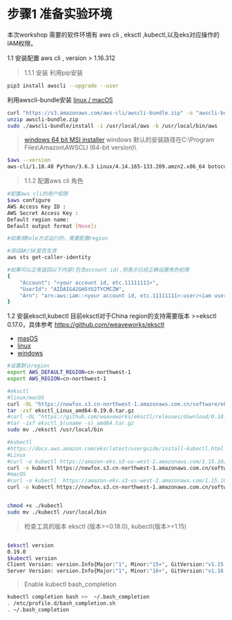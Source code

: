 # 步骤1 准备实验环境
本次workshop 需要的软件环境有 aws cli , eksctl ,kubectl,以及eks对应操作的IAM权限。

1.1 安装配置 aws cli , version > 1.16.312
 
 >1.1.1 安装
 利用pip安装
 ```bash
 pip3 install awscli --upgrade --user
 ```

利用awscli-bundle安装
 [linux / macOS ](https://s3.amazonaws.com/aws-cli/awscli-bundle.zip)
 
 ```bash
 curl "https://s3.amazonaws.com/aws-cli/awscli-bundle.zip" -o "awscli-bundle.zip"
 unzip awscli-bundle.zip
 sudo ./awscli-bundle/install -i /usr/local/aws -b /usr/local/bin/aws
 ```
 
 >[windows 64 bit MSI installer](https://s3.amazonaws.com/aws-cli/AWSCLI64PY3.msi)
 windows 默认的安装路径在C:\Program Files\Amazon\AWSCLI (64-bit version)\
  
 ```bash
 $aws --version
 aws-cli/1.18.48 Python/3.6.3 Linux/4.14.165-133.209.amzn2.x86_64 botocore/1.15.48
 ```
 
>1.1.2 配置aws cli 角色


```bash
#配置aws cli的用户权限
$aws configure
AWS Access Key ID :
AWS Secret Access Key :
Default region name:
Default output format [None]:

#如果用Role方式运行的，需要配置region

#测试AK/SK是否生效
aws sts get-caller-identity

#如果可以正常返回以下内容(包含account id),则表示已经正确设置角色权限
{
    "Account": "<your account id, etc.11111111>", 
    "UserId": "AIDAIG42GHSYU2TYCMCZW", 
    "Arn": "arn:aws:iam::<your account id, etc.11111111>:user/<iam user>"
}
```

1.2 安装eksctl,kubectl
目前eksctl对于China region的支持需要版本 >=eksctl 0.17.0，具体参考 https://github.com/weaveworks/eksctl 
* [masOS](https://github.com/weaveworks/eksctl/releases/download/0.18.0/eksctl_Darwin_amd64.tar.gz)
* [linux](https://github.com/weaveworks/eksctl/releases/download/0.18.0/eksctl_Linux_amd64.tar.gz)
* [windows](https://github.com/weaveworks/eksctl/releases/download/0.18.0/eksctl_Windows_amd64.zip)

```bash
#设置默认region
export AWS_DEFAULT_REGION=cn-northwest-1
export AWS_REGION=cn-northwest-1

#eksctl
#linux/macOS
curl -OL "https://nowfox.s3.cn-northwest-1.amazonaws.com.cn/software/eksctl_Linux_amd64-0.19.0.tar.gz"
tar -zxf eksctl_Linux_amd64-0.19.0.tar.gz
#curl -OL "https://github.com/weaveworks/eksctl/releases/download/0.18.0/eksctl_$(uname -s)_amd64.tar.gz"
#tar -zxf eksctl_$(uname -s)_amd64.tar.gz
sudo mv ./eksctl /usr/local/bin

#kubectl
#https://docs.aws.amazon.com/eks/latest/userguide/install-kubectl.html
#Linux
#curl -o kubectl https://amazon-eks.s3-us-west-2.amazonaws.com/1.15.10/2020-02-22/bin/linux/amd64/kubectl
curl -o kubectl https://nowfox.s3.cn-northwest-1.amazonaws.com.cn/software/kubectl_Linux_1.15.10
#macOS
#curl -o kubectl  https://amazon-eks.s3-us-west-2.amazonaws.com/1.15.10/2020-02-22/bin/darwin/amd64/kubectl
curl -o kubectl https://nowfox.s3.cn-northwest-1.amazonaws.com.cn/software/kubectl_Darwin_1.15.10


chmod +x ./kubectl
sudo mv ./kubectl /usr/local/bin

```
>检查工具的版本 eksctl (版本>=0.18.0), kubectl(版本>=1.15)

```bash

$eksctl version
0.19.0
$kubectl version
Client Version: version.Info{Major:"1", Minor:"15+", GitVersion:"v1.15.10-eks-bac369", GitCommit:"bac3690554985327ae4d13e42169e8b1c2f37226", GitTreeState:"clean", BuildDate:"2020-02-21T23:37:18Z", GoVersion:"go1.12.12", Compiler:"gc", Platform:"linux/amd64"}
Server Version: version.Info{Major:"1", Minor:"16+", GitVersion:"v1.16.8-eks-e16311", GitCommit:"e163110a04dcb2f39c3325af96d019b4925419eb", GitTreeState:"clean", BuildDate:"2020-03-27T22:37:12Z", GoVersion:"go1.13.8", Compiler:"gc", Platform:"linux/amd64"}
```

>Enable kubectl bash_completion
```bash
kubectl completion bash >>  ~/.bash_completion
. /etc/profile.d/bash_completion.sh
. ~/.bash_completion
```


